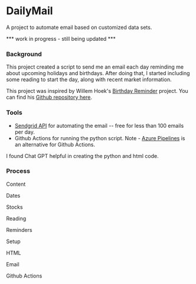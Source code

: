 # DailyMail
A project to automate email based on customized data sets.

*** work in progress - still being updated ***

### Background
This project created a script to send me an email each day reminding me about upcoming holidays and birthdays.  After doing that, I started including some reading to start the day, along with recent market information.

This project was inspired by Willem Hoek's [Birthday Reminder](https://whoek.com/b/birthday-reminder-with-github-actions-and-python) project.  You can find his [Github repository here](https://github.com/whoek/birthday-reminder).

### Tools
- [Sendgrid API](https://sendgrid.com) for automating the email -- free for less than 100 emails per day.
- Github Actions for running the python script.  Note - [Azure Pipelines](https://learn.microsoft.com/en-us/dotnet/architecture/devops-for-aspnet-developers/actions-vs-pipelines) is an alternative for Github Actions.

I found Chat GPT helpful in creating the python and html code.  



### Process


Content


Dates

Stocks

Reading

Reminders


Setup

HTML

Email

Github Actions





